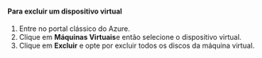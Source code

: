 #### <a name="to-delete-a-virtual-device"></a>Para excluir um dispositivo virtual

1. Entre no portal clássico do Azure.
2. Clique em **Máquinas Virtuais**e então selecione o dispositivo virtual.
3. Clique em **Excluir** e opte por excluir todos os discos da máquina virtual.



<!--HONumber=Jan17_HO1-->


